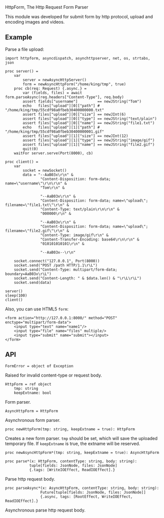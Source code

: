 HttpForm, The Http Request Form Parser

This module was developed for submit form by http protocol, upload and encoding images and videos.

Example
--------

Parse a file upload:

```
import httpform, asyncdispatch, asynchttpserver, net, os, strtabs, json

proc server() =
    var 
        server = newAsyncHttpServer()
        form = newAsyncHttpForm("/home/king/tmp", true)
    proc cb(req: Request) {.async.} =
        var (fields, files) = await form.parseAsync(req.headers["Content-Type"], req.body)
        assert fields["username"]         == newJString("Tom")
        echo   files["upload"][0]["path"] #  "/home/king/tmp/55cdf98a0fbeb30400000000.txt"
        assert files["upload"][0]["size"] == newJInt(6)
        assert files["upload"][0]["type"] == newJString("text/plain")
        assert files["upload"][0]["name"] == newJString("file1.txt")
        echo   files["upload"][1]["path"] #  "/home/king/tmp/55cdf98a0fbeb30400000001.gif"
        assert files["upload"][1]["size"] == newJInt(12)
        assert files["upload"][1]["type"] == newJString("image/gif")
        assert files["upload"][1]["name"] == newJString("file2.gif")
        quit(0)
    waitFor server.serve(Port(8000), cb)

proc client() =
    var 
        socket = newSocket()
        data = "--AaB03x\r\n" &
                "Content-Disposition: form-data; name=\"username\"\r\n\r\n" &
                "Tom\r\n" &

                "--AaB03x\r\n" &
                "Content-Disposition: form-data; name=\"upload\"; filename=\"file1.txt\"\r\n" &
                "Content-Type: text/plain\r\n\r\n" & 
                "000000\r\n" &

                "--AaB03x\r\n" &
                "Content-Disposition: form-data; name=\"upload\"; filename=\"file2.gif\"\r\n" &
                "Content-Type: image/gif\r\n" &
                "Content-Transfer-Encoding: base64\r\n\r\n" &
                "010101010101\r\n" &

                "--AaB03x--\r\n"
            
    socket.connect("127.0.0.1", Port(8000)) 
    socket.send("POST /path HTTP/1.1\r\L")
    socket.send("Content-Type: multipart/form-data; boundary=AaB03x\r\L")
    socket.send("Content-Length: " & $data.len() & "\r\L\r\L")
    socket.send(data)
    
server()
sleep(100)
client()
```

Also, you can use HTML5 `form`:

```
<form action="http://127.0.0.1:8000/" method="POST" enctype="multipart/form-data">
	<input type="text" name="name1"/>
	<input type="file" name="files" multiple/>
	<input type="submit" name="submit"></input>
</form>
```

API
----

```
FormError = object of Exception
```

Raised for invalid content-type or request body.

```
HttpForm = ref object
    tmp: string
    keepExtname: bool
```

Form parser. 

```
AsyncHttpForm = HttpForm
```

Asynchronous form parser.

```
proc newHttpForm(tmp: string, keepExtname = true): HttpForm
```

Creates a new form parser. `tmp` should be set, which will save the uploaded temporary file. If `keepExtname` is true, the extname will be reserved.

```
proc newAsyncHttpForm*(tmp: string, keepExtname = true): AsyncHttpForm
```

```
proc parse*(x: HttpForm, contentType: string, body: string):
           tuple[fields: JsonNode, files: JsonNode]
           {.tags: [WriteIOEffect, ReadIOEffect].}
```

Parse http request body.

```
proc parseAsync*(x: AsyncHttpForm, contentType: string, body: string):
                Future[tuple[fields: JsonNode, files: JsonNode]]
                {.async, tags: [RootEffect, WriteIOEffect, ReadIOEffect].}
```

Asynchronous parse http request body.